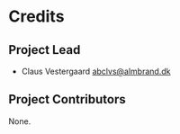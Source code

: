 Credits
=======

Project Lead
----------------

* Claus Vestergaard <abclvs@almbrand.dk>

Project Contributors
------------

None.
